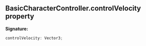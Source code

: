 
## BasicCharacterController.controlVelocity property

**Signature:**

```typescript
controlVelocity: Vector3;
```
